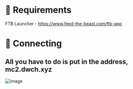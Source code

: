# 📝 Requirements

FTB Launcher - <https://www.feed-the-beast.com/ftb-app>

# 🔗 Connecting

## All you have to do is put in the address, mc2.dwch.xyz
![image](https://github.com/sw-lyons/dwch-mc/assets/30090013/fdea200a-46d8-4d9e-a5ff-68aae6d91c13)

